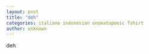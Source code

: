 ```yaml
---
layout: post
title: "deh"
categories: italiano indonesian onomatopoeic Tshirt
author: unknown
---
```

deh
